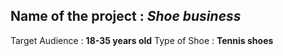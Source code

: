 ## Name of the project : _Shoe business_
Target Audience : **18-35 years old**
Type of Shoe : **Tennis shoes**
